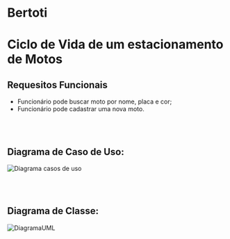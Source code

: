 # Bertoti
# Ciclo de Vida de um estacionamento de Motos


## Requesitos Funcionais

- Funcionário pode buscar moto por nome, placa e cor;
- Funcionário pode cadastrar uma nova moto.

<br><br>
## Diagrama de Caso de Uso:
![Diagrama casos de uso](https://user-images.githubusercontent.com/102192948/207168280-621df87e-9051-4b87-a7f0-434275d6ce41.PNG)</br>

<br><br>
## Diagrama de Classe:
![DiagramaUML](https://user-images.githubusercontent.com/102192948/207170426-f4148bd5-dffb-4cf9-b030-7b556de6fef8.PNG)</br>
